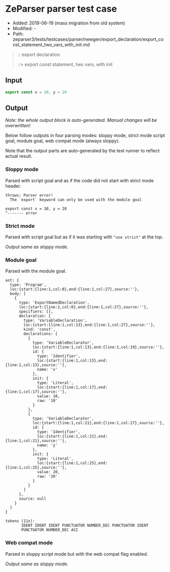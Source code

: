 # ZeParser parser test case

- Added: 2019-06-19 (mass migration from old system)
- Modified: -
- Path: zeparser3/tests/testcases/parser/newgen/export_declaration/export_const_statement_two_vars_with_init.md

> :: export declaration
>
> ::> export const statement, two vars, with init

## Input

`````js
export const x = 10, y = 20
`````

## Output

_Note: the whole output block is auto-generated. Manual changes will be overwritten!_

Below follow outputs in four parsing modes: sloppy mode, strict mode script goal, module goal, web compat mode (always sloppy).

Note that the output parts are auto-generated by the test runner to reflect actual result.

### Sloppy mode

Parsed with script goal and as if the code did not start with strict mode header.

`````
throws: Parser error!
  The `export` keyword can only be used with the module goal

export const x = 10, y = 20
^------- error
`````

### Strict mode

Parsed with script goal but as if it was starting with `"use strict"` at the top.

_Output same as sloppy mode._

### Module goal

Parsed with the module goal.

`````
ast: {
  type: 'Program',
  loc:{start:{line:1,col:0},end:{line:1,col:27},source:''},
  body: [
    {
      type: 'ExportNamedDeclaration',
      loc:{start:{line:1,col:0},end:{line:1,col:27},source:''},
      specifiers: [],
      declaration: {
        type: 'VariableDeclaration',
        loc:{start:{line:1,col:13},end:{line:1,col:27},source:''},
        kind: 'const',
        declarations: [
          {
            type: 'VariableDeclarator',
            loc:{start:{line:1,col:13},end:{line:1,col:19},source:''},
            id: {
              type: 'Identifier',
              loc:{start:{line:1,col:13},end:{line:1,col:13},source:''},
              name: 'x'
            },
            init: {
              type: 'Literal',
              loc:{start:{line:1,col:17},end:{line:1,col:17},source:''},
              value: 10,
              raw: '10'
            }
          },
          {
            type: 'VariableDeclarator',
            loc:{start:{line:1,col:21},end:{line:1,col:27},source:''},
            id: {
              type: 'Identifier',
              loc:{start:{line:1,col:21},end:{line:1,col:21},source:''},
              name: 'y'
            },
            init: {
              type: 'Literal',
              loc:{start:{line:1,col:25},end:{line:1,col:25},source:''},
              value: 20,
              raw: '20'
            }
          }
        ]
      },
      source: null
    }
  ]
}

tokens (11x):
       IDENT IDENT IDENT PUNCTUATOR NUMBER_DEC PUNCTUATOR IDENT
       PUNCTUATOR NUMBER_DEC ASI
`````


### Web compat mode

Parsed in sloppy script mode but with the web compat flag enabled.

_Output same as sloppy mode._
